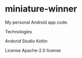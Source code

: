 # miniature-winner
My personal Android app code. 

Technologies

Andorid Studio 
Koltin 

License
Apache-2.0 license
